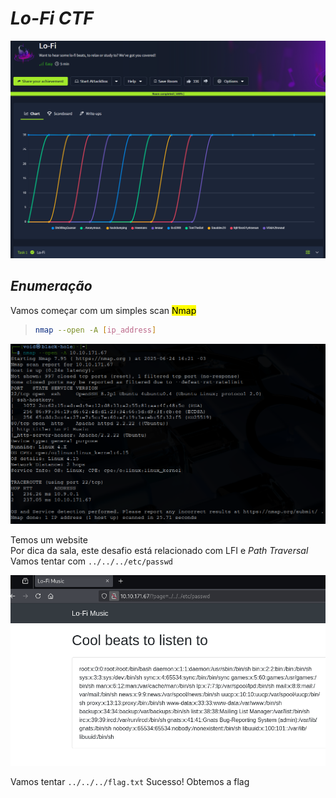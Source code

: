 # _**Lo-Fi CTF**_
![](lo.jpg)

## _**Enumeração**_
Vamos começar com um simples scan <mark>Nmap</mark>
> ```bash
> nmap --open -A [ip_address]
> ```
![](scan_nmap.jpg)

Temos um website  
Por dica da sala, este desafio está relacionado com LFI e _Path Traversal_  
Vamos tentar com ```../../../etc/passwd```  

![](path_traversal.jpg)

Vamos tentar ```../../../flag.txt```
Sucesso! Obtemos a flag
